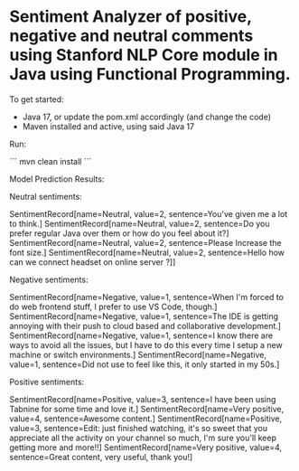 # Sentiment Analyzer of positive, negative and neutral comments using Stanford NLP Core module in Java using Functional Programming.

To get started:
- Java 17, or update the pom.xml accordingly (and change the code)
- Maven installed and active, using said Java 17

Run:

´´´
mvn clean install
´´´

Model Prediction Results:

Neutral sentiments:

SentimentRecord[name=Neutral, value=2, sentence=You've given me a lot to think.] 
SentimentRecord[name=Neutral, value=2, sentence=Do you prefer regular Java over them or how do you feel about it?] 
SentimentRecord[name=Neutral, value=2, sentence=Please Increase the font size.] 
SentimentRecord[name=Neutral, value=2, sentence=Hello how can we connect headset on online server ?]]

Negative sentiments:

SentimentRecord[name=Negative, value=1, sentence=When I'm forced to do web frontend stuff, I prefer to use VS Code, though.]
SentimentRecord[name=Negative, value=1, sentence=The IDE is getting annoying with their push to cloud based and collaborative development.]
SentimentRecord[name=Negative, value=1, sentence=I know there are ways to avoid all the issues, but I have to do this every time I setup a new machine or switch environments.]
SentimentRecord[name=Negative, value=1, sentence=Did not use to feel like this, it only started in my 50s.]

Positive sentiments:

SentimentRecord[name=Positive, value=3, sentence=I have been using Tabnine for some time and love it.]
SentimentRecord[name=Very positive, value=4, sentence=Awesome content.]
SentimentRecord[name=Positive, value=3, sentence=Edit: just finished watching, it's so sweet that you appreciate all the activity on your 
channel so much, I'm sure you'll keep getting more and more!!]
SentimentRecord[name=Very positive, value=4, sentence=Great content, very useful, thank you!]
